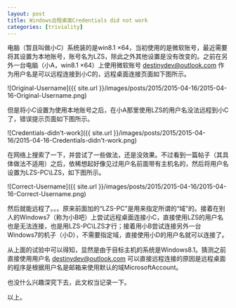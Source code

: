 ```yaml
---
layout: post
title: Windows远程桌面Credentials did not work
categories: [triviality]
---
```


电脑（暂且叫做小C）系统装的是win8.1 ×64，当初使用的是微软账号，最近需要将其设置为本地账号，账号名为LZS，除此之外其他设置是没有改变的。之前在另外一台电脑（小A，win8.1 ×64）上使用微软账号 destinydev@outlook.com 作为用户名是可以远程连接到小C的，远程桌面连接页面如下图所示。

![Original-Username]({{ site.url }}/images/posts/2015/2015-04-16/2015-04-16-Original-Username.png)

但是将小C设置为使用本地账号之后，在小A那里使用LZS的用户名没法远程到小C了，错误提示页面如下图所示。

![Credentials-didn't-work]({{ site.url }}/images/posts/2015/2015-04-16/2015-04-16-Credentials-didn't-work.png)

在网络上搜索了一下，并尝试了一些做法，还是没效果。不过看到一篇帖子（其具体做法不适用）之后，依稀想起好像见过用户名前面带有主机名的，然后将用户名设置为LZS-PC\LZS，如下图所示。

![Correct-Username]({{ site.url }}/images/posts/2015/2015-04-16/2015-04-16-Correct-Username.png)

然后就能远程了。。。原来前面加的“LZS-PC”是用来指定所谓的“域”的。接着在别人的Windows7（称为小B吧）上尝试远程桌面连接小C，直接使用LZS的用户名也是无法连接，也是用LZS-PC\LZS才行；接着用小B尝试连接另外一台Windows7的机子（小D），不需要指定域，直接使用小D的用户名就可以连接了。

从上面的试验中可以得知，显然是由于目标主机的系统是Windows8.1。猜测之前直接使用用户名 destinydev@outlook.com 可以直接远程连接的原因是远程桌面的程序是根据用户名是邮箱来使用默认的域MicrosoftAccount。

也没什么兴趣深究下去，此文权当记录一下。

以上。

